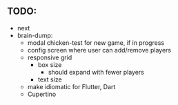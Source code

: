 
TODO:
---------

* next
* brain-dump:
    - modal chicken-test for new game, if in progress
    - config screen where user can add/remove players
    - responsive grid  
        - box size
            - should expand with fewer players 
        - text size
    - make idiomatic for Flutter, Dart 
    - Cupertino
